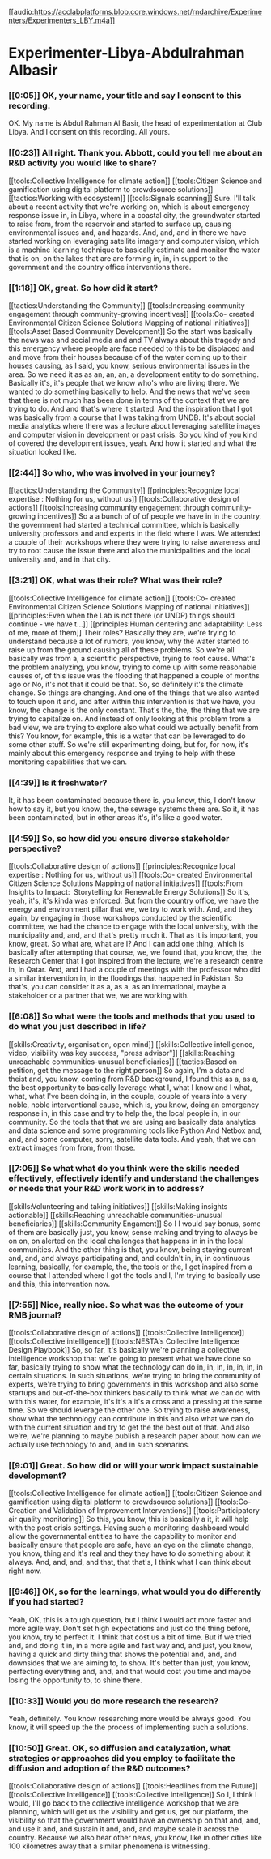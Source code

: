 [[audio:https://acclabplatforms.blob.core.windows.net/rndarchive/Experimenters/Experimenters_LBY.m4a]]

# Experimenter-Libya-Abdulrahman Albasir

### [[0:05]] OK, your name, your title and say I consent to this recording\.

OK\. My name is Abdul Rahman Al Basir, the head of experimentation at Club Libya\. And I consent on this recording\. All yours\.

### [[0:23]] All right\. Thank you\. Abbott, could you tell me about an R&D activity you would like to share?

[[tools:Collective Intelligence for climate action]]
[[tools:Citizen Science and gamification using digital platform to crowdsource solutions]]
[[tactics:Working with ecosystem]]
[[tools:Signals scanning]]
Sure\. I'll talk about a recent activity that we're working on, which is about emergency response issue in, in Libya, where in a coastal city, the groundwater started to raise from, from the reservoir and started to surface up, causing environmental issues and, and hazards\. And, and, and in there we have started working on leveraging satellite imagery and computer vision, which is a machine learning technique to basically estimate and monitor the water that is on, on the lakes that are are forming in, in, in support to the government and the country office interventions there\.

### [[1:18]] OK, great\. So how did it start?

[[tactics:Understanding the Community]]
[[tools:Increasing community engagement through community-growing incentives]]
[[tools:Co- created Environmental Citizen Science Solutions Mapping of national initiatives]]
[[tools:Asset Based Community Development]]
So the start was basically the news was and social media and and TV always about this tragedy and this emergency where people are face needed to this to be displaced and and move from their houses because of of the water coming up to their houses causing, as I said, you know, serious environmental issues in the area\. So we need it as as an, an, an, a development entity to do something\. Basically it's, it's people that we know who's who are living there\. We wanted to do something basically to help\. And the news that we've seen that there is not much has been done in terms of the context that we are trying to do\. And and that's where it started\. And the inspiration that I got was basically from a course that I was taking from UNDB\. It's about social media analytics where there was a lecture about leveraging satellite images and computer vision in development or past crisis\. So you kind of you kind of covered the development issues, yeah\. And how it started and what the situation looked like\.

### [[2:44]] So who, who was involved in your journey?

[[tactics:Understanding the Community]]
[[principles:Recognize local expertise : Nothing for us, without us]]
[[tools:Collaborative design of actions]]
[[tools:Increasing community engagement through community-growing incentives]]
So a a bunch of of of people we have in in the country, the government had started a technical committee, which is basically university professors and and experts in the field where I was\. We attended a couple of their workshops where they were trying to raise awareness and try to root cause the issue there and also the municipalities and the local university and, and in that city\.

### [[3:21]] OK, what was their role? What was their role?

[[tools:Collective Intelligence for climate action]]
[[tools:Co- created Environmental Citizen Science Solutions Mapping of national initiatives]]
[[principles:Even when the Lab is not there (or UNDP) things should continue - we have t…]]
[[principles:Human centering and adaptability: Less of me, more of them]]
Their roles? Basically they are, we're trying to understand because a lot of rumors, you know, why the water started to raise up from the ground causing all of these problems\. So we're all basically was from a, a scientific perspective, trying to root cause\. What's the problem analyzing, you know, trying to come up with some reasonable causes of, of this issue was the flooding that happened a couple of months ago or No, it's not that it could be that\. So, so definitely it's the climate change\. So things are changing\. And one of the things that we also wanted to touch upon it and, and after within this intervention is that we have, you know, the change is the only constant\. That's the, the, the thing that we are trying to capitalize on\. And instead of only looking at this problem from a bad view, we are trying to explore also what could we actually benefit from this? You know, for example, this is a water that can be leveraged to do some other stuff\. So we're still experimenting doing, but for, for now, it's mainly about this emergency response and trying to help with these monitoring capabilities that we can\.

### [[4:39]] Is it freshwater?

It, it has been contaminated because there is, you know, this, I don't know how to say it, but you know, the, the sewage systems there are\. So it, it has been contaminated, but in other areas it's, it's like a good water\.

### [[4:59]] So, so how did you ensure diverse stakeholder perspective?

[[tools:Collaborative design of actions]]
[[principles:Recognize local expertise : Nothing for us, without us]]
[[tools:Co- created Environmental Citizen Science Solutions Mapping of national initiatives]]
[[tools:From Insights to Impact:  Storytelling for Renewable Energy Solutions]]
So it's, yeah, it's, it's kinda was enforced\. But from the country office, we have the energy and environment pillar that we, we try to work with\. And, and they again, by engaging in those workshops conducted by the scientific committee, we had the chance to engage with the local university, with the municipality and, and, and that's pretty much it\. That as it is important, you know, great\. So what are, what are I? And I can add one thing, which is basically after attempting that course, we, we found that, you know, the, the Research Center that I got inspired from the lecture, we're a research centre in, in Qatar\. And, and I had a couple of meetings with the professor who did a similar intervention in, in the floodings that happened in Pakistan\. So that's, you can consider it as a, as a, as an international, maybe a stakeholder or a partner that we, we are working with\.

### [[6:08]] So what were the tools and methods that you used to do what you just described in life?

[[skills:Creativity, organisation, open mind]]
[[skills:Collective intelligence, video, visibility was key success, "press advisor"]]
[[skills:Reaching unreachable communities-unusual beneficiaries]]
[[tactics:Based on petition, get the message to the right person]]
So again, I'm a data and theist and, you know, coming from R&D background, I found this as a, as a, the best opportunity to basically leverage what I, what I know and I what, what, what I've been doing in, in the couple, couple of years into a very noble, noble interventional cause, which is, you know, doing an emergency response in, in this case and try to help the, the local people in, in our community\. So the tools that that we are using are basically data analytics and data science and some programming tools like Python And Netbox and, and, and some computer, sorry, satellite data tools\. And yeah, that we can extract images from from, from those\.

### [[7:05]] So what what do you think were the skills needed effectively, effectively identify and understand the challenges or needs that your R&D work work in to address?

[[skills:Volunteering and taking initiatives]]
[[skills:Making insights actionable]]
[[skills:Reaching unreachable communities-unusual beneficiaries]]
[[skills:Community Engament]]
So I I would say bonus, some of them are basically just, you know, sense making and trying to always be on on, on alerted on the local challenges that happens in in in the local communities\. And the other thing is that, you know, being staying current and, and, and always participating and, and couldn't in, in, in continuous learning, basically, for example, the, the tools or the, I got inspired from a course that I attended where I got the tools and I, I'm trying to basically use and this, this intervention now\.

### [[7:55]] Nice, really nice\. So what was the outcome of your RMB journal?

[[tools:Collaborative design of actions]]
[[tools:Collective Intelligence]]
[[tools:Collective intelligence]]
[[tools:NESTA's Collective Intelligence Design Playbook]]
So, so far, it's basically we're planning a collective intelligence workshop that we're going to present what we have done so far, basically trying to show what the technology can do in, in, in, in, in, in, in certain situations\. In such situations, we're trying to bring the community of experts, we're trying to bring governments in this workshop and also some startups and out\-of\-the\-box thinkers basically to think what we can do with with this water, for example, it's it's a it's a cross and a pressing at the same time\. So we should leverage the other one\. So trying to raise awareness, show what the technology can contribute in this and also what we can do with the current situation and try to get the the best out of that\. And also we're, we're planning to maybe publish a research paper about how can we actually use technology to and, and in such scenarios\.

### [[9:01]] Great\. So how did or will your work impact sustainable development?

[[tools:Collective Intelligence for climate action]]
[[tools:Citizen Science and gamification using digital platform to crowdsource solutions]]
[[tools:Co-Creation and Validation of Improvement Interventions]]
[[tools:Participatory air quality monitoring]]
So this, you know, this is basically a it, it will help with the post crisis settings\. Having such a monitoring dashboard would allow the governmental entities to have the capability to monitor and basically ensure that people are safe, have an eye on the climate change, you know, thing and it's real and they they have to do something about it always\. And, and, and, and that, that that's, I think what I can think about right now\.

### [[9:46]] OK, so for the learnings, what would you do differently if you had started?

Yeah, OK, this is a tough question, but I think I would act more faster and more agile way\. Don't set high expectations and just do the thing before, you know, try to perfect it\. I think that cost us a bit of time\. But if we tried and, and doing it in, in a more agile and fast way and, and just, you know, having a quick and dirty thing that shows the potential and, and, and downsides that we are aiming to, to show\. It's better than just, you know, perfecting everything and, and, and that would cost you time and maybe losing the opportunity to, to shine there\.

### [[10:33]] Would you do more research the research?

Yeah, definitely\. You know researching more would be always good\. You know, it will speed up the the process of implementing such a solutions\.

### [[10:50]] Great\. OK, so diffusion and catalyzation, what strategies or approaches did you employ to facilitate the diffusion and adoption of the R&D outcomes?

[[tools:Collaborative design of actions]]
[[tools:Headlines from the Future]]
[[tools:Collective Intelligence]]
[[tools:Collective intelligence]]
So I, I think I would, I'll go back to the collective intelligence workshop that we are planning, which will get us the visibility and get us, get our platform, the visibility so that the government would have an ownership on that and, and, and use it and, and sustain it and, and, and maybe scale it across the country\. Because we also hear other news, you know, like in other cities like 100 kilometres away that a similar phenomena is witnessing\.
